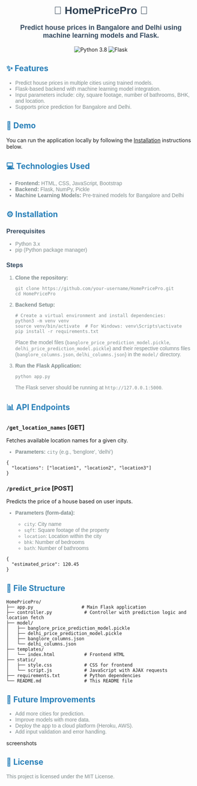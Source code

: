 <h1 align="center" style="font-family: Arial, sans-serif; color: #2C3E50;">🏡 HomePricePro 🏡</h1>

<p align="center" style="font-family: Arial; font-size: 18px; color: #34495E;">
  <strong>Predict house prices in Bangalore and Delhi using machine learning models and Flask.</strong>
</p>

<p align="center">
  <img src="https://img.shields.io/badge/python-v3.8-blue" alt="Python 3.8">
  <img src="https://img.shields.io/badge/flask-v2.0.1-green" alt="Flask">
</p>

<h2 style="color: #2980B9;">✨ Features</h2>
<ul style="font-family: Arial; color: #7F8C8D;">
  <li>Predict house prices in multiple cities using trained models.</li>
  <li>Flask-based backend with machine learning model integration.</li>
  <li>Input parameters include: city, square footage, number of bathrooms, BHK, and location.</li>
  <li>Supports price prediction for Bangalore and Delhi.</li>
</ul>

<h2 style="color: #2980B9;">🚀 Demo</h2>
<p>You can run the application locally by following the <a href="#installation">Installation</a> instructions below.</p>

<h2 style="color: #2980B9;">💻 Technologies Used</h2>
<ul style="font-family: Arial; color: #7F8C8D;">
  <li><strong>Frontend:</strong> HTML, CSS, JavaScript, Bootstrap</li>
  <li><strong>Backend:</strong> Flask, NumPy, Pickle</li>
  <li><strong>Machine Learning Models:</strong> Pre-trained models for Bangalore and Delhi</li>
</ul>

<h2 id="installation" style="color: #2980B9;">⚙️ Installation</h2>
<h3 style="font-family: Arial; color: #34495E;">Prerequisites</h3>
<ul style="font-family: Arial; color: #7F8C8D;">
  <li>Python 3.x</li>
  <li>pip (Python package manager)</li>
</ul>

<h3 style="font-family: Arial; color: #34495E;">Steps</h3>
<ol style="font-family: Arial; color: #7F8C8D;">
  <li><strong>Clone the repository:</strong></li>
  <pre><code>git clone https://github.com/your-username/HomePricePro.git
cd HomePricePro</code></pre>

  <li><strong>Backend Setup:</strong></li>
  <pre><code># Create a virtual environment and install dependencies:
python3 -m venv venv
source venv/bin/activate  # For Windows: venv\Scripts\activate
pip install -r requirements.txt</code></pre>

  <p>Place the model files (<code>banglore_price_prediction_model.pickle</code>, <code>delhi_price_prediction_model.pickle</code>) and their respective columns files (<code>banglore_columns.json</code>, <code>delhi_columns.json</code>) in the <code>model/</code> directory.</p>

  <li><strong>Run the Flask Application:</strong></li>
  <pre><code>python app.py</code></pre>
  <p>The Flask server should be running at <code>http://127.0.0.1:5000</code>.</p>
</ol>

<h2 style="color: #2980B9;">📊 API Endpoints</h2>

<h3><code>/get_location_names</code> [GET]</h3>
<p>Fetches available location names for a given city.</p>
<ul style="font-family: Arial; color: #7F8C8D;">
  <li><strong>Parameters:</strong> <code>city</code> (e.g., 'benglore', 'delhi')</li>
</ul>
<pre><code>{
  "locations": ["location1", "location2", "location3"]
}</code></pre>

<h3><code>/predict_price</code> [POST]</h3>
<p>Predicts the price of a house based on user inputs.</p>
<ul style="font-family: Arial; color: #7F8C8D;">
  <li><strong>Parameters (form-data):</strong></li>
  <ul>
    <li><code>city</code>: City name</li>
    <li><code>sqft</code>: Square footage of the property</li>
    <li><code>location</code>: Location within the city</li>
    <li><code>bhk</code>: Number of bedrooms</li>
    <li><code>bath</code>: Number of bathrooms</li>
  </ul>
</ul>
<pre><code>{
  "estimated_price": 120.45
}</code></pre>

<h2 style="color: #2980B9;">📂 File Structure</h2>
<pre><code>HomePricePro/
├── app.py                  # Main Flask application
├── controller.py            # Controller with prediction logic and location fetch
├── model/
│   ├── banglore_price_prediction_model.pickle
│   ├── delhi_price_prediction_model.pickle
│   ├── banglore_columns.json
│   └── delhi_columns.json
├── templates/
│   └── index.html           # Frontend HTML
├── static/
│   ├── style.css            # CSS for frontend
│   └── script.js            # JavaScript with AJAX requests
├── requirements.txt         # Python dependencies
└── README.md                # This README file</code></pre>

<h2 style="color: #2980B9;">🔧 Future Improvements</h2>
<ul style="font-family: Arial; color: #7F8C8D;">
  <li>Add more cities for prediction.</li>
  <li>Improve models with more data.</li>
  <li>Deploy the app to a cloud platform (Heroku, AWS).</li>
  <li>Add input validation and error handling.</li>
</ul>

<h>screenshots</h>

<h2 style="color: #2980B9;">📜 License</h2>
<p style="font-family: Arial; color: #7F8C8D;">This project is licensed under the MIT License.</p>

